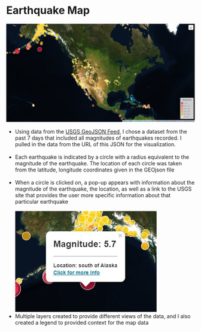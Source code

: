 # Earthquake Map 

<img src="https://github.com/Mkang525/Earthquake_Data_Visualization/blob/main/Images/map.JPG?raw=true">
<ul>
  <li>Using data from the <a href="https://earthquake.usgs.gov/earthquakes/feed/v1.0/geojson.php" target="_blank"> USGS GeoJSON Feed</a>, I chose a dataset from the past 7 days that included all magnitudes of earthquakes recorded. I pulled in the data from the URL of this JSON for the visualization.</li><br>
  <li>Each earthquake is indicated by a circle with a radius equivalent to the magnitude of the earthquake. The location of each circle was taken from the latitude, longitude coordinates given in the GEOjson file</li><br>
  <li>When a circle is clicked on, a pop-up appears with information about the magnitude of the earthquake, the location, as well as a link to the USGS site that provides the user more specific information about that particular earthquake </li><br>
  <img src="https://github.com/Mkang525/Earthquake_Data_Visualization/blob/main/Images/info.JPG?raw=true">
  <li>Multiple layers created to provide different views of the data, and I also created a legend to provided context for the map data</li>
